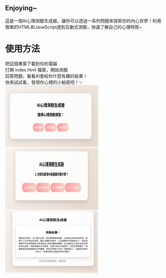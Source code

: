 ## Enjoying~
這是一個AI心理測驗生成器，讓你可以透過一系列問題來探索你的內心世界！利用簡單的HTML和JavaScript達到互動式測驗，快速了解自己的心理特質~  

# 使用方法
把這個專案下載到你的電腦  
打開 index.html 檔案，開始測驗  
回答問題，看看AI會給你什麼有趣的結果！  
快來試試看，發現你心裡的小秘密吧！✨  
<img src="封面.png" width="300px" height="200px" />  
<img src="題目.png" width="300px" height="200px" />  
<img src="結果.png" width="300px" height="200px" />  

